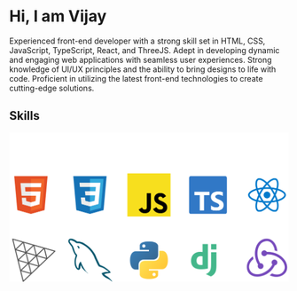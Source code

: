 # Hi, I am Vijay

Experienced front-end developer with a strong skill set in HTML, CSS, JavaScript, TypeScript, React, and ThreeJS. Adept in developing dynamic and engaging web applications with seamless user experiences. Strong knowledge of UI/UX principles and the ability to bring designs to life with code. Proficient in utilizing the latest front-end technologies to create cutting-edge solutions.

## Skills

<img src='https://github.com/vijayverma2003/vijayverma2003/blob/main/skills.svg' alt='skills' />

